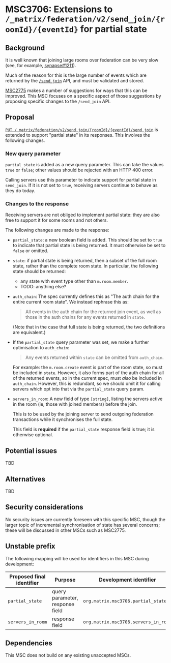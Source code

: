 # MSC3706: Extensions to `/_matrix/federation/v2/send_join/{roomId}/{eventId}` for partial state

## Background

It is well known that joining large rooms over federation can be very slow (see,
for example, [synapse#1211](https://github.com/matrix-org/synapse/issues/1211)).

Much of the reason for this is the large number of events which are returned by
the [`/send_join`](https://spec.matrix.org/v1.2/server-server-api/#put_matrixfederationv2send_joinroomideventid)
API, and must be validated and stored.

[MSC2775](https://github.com/matrix-org/matrix-doc/pull/2775) makes a number of
suggestions for ways that this can be improved. This MSC focuses on a specific
aspect of those suggestions by proposing specific changes to the `/send_join`
API.

## Proposal

[`PUT /_matrix/federation/v2/send_join/{roomId}/{eventId}/send_join`](https://spec.matrix.org/v1.2/server-server-api/#put_matrixfederationv2send_joinroomideventid)
is extended to support "partial state" in its responses. This involves the
following changes.

### New query parameter

`partial_state` is added as a new query parameter. This can take the values
`true` or `false`; other values should be rejected with an HTTP 400 error.

Calling servers use this parameter to indicate support for partial state in
`send_join`. If it is not set to `true`, receiving servers continue to behave
as they do today.

### Changes to the response

Receiving servers are not obliged to implement partial state: they are also
free to support it for some rooms and not others.

The following changes are made to the response:

 * `partial_state`: a new boolean field is added. This should be set to `true`
   to indicate that partial state is being returned. It must otherwise be set
   to `false` or omitted.

 * `state`: if partial state is being returned, then a subset of the full room
   state, rather than the complete room state. In particular, the following
   state should be returned:

     * any state with event type other than `m.room.member`.
     * TODO: anything else?

 * `auth_chain`: The spec currently defines this as "The auth chain for the
   entire current room state". We instead rephrase this as:

   > All events in the auth chain for the returned join event, as well as
   > those in the auth chains for any events returned in `state`.

   (Note that in the case that full state is being returned, the two
   definitions are equivalent.)

 * If the `partial_state` query parameter was set, we make a further
   optimisation to `auth_chain`:

   > Any events returned within `state` can be omitted from `auth_chain`.

   For example: the `m.room.create` event is part of the room state, so
   must be included in `state`. However, it also forms part of the auth chain
   for all of the returned events, so in the current spec, must *also* be
   included in `auth_chain`. However, this is redundant, so we should omit it
   for calling servers which opt into that via the `partial_state` query param.

 * `servers_in_room`: A new field of type `[string]`, listing the servers
   active in the room (ie, those with joined members) before the join.

   This is to be used by the joining server to send outgoing federation
   transactions while it synchronises the full state.

   This field is **required** if the `partial_state` response field is true; it
   is otherwise optional.

## Potential issues

TBD

## Alternatives

TBD

## Security considerations

No security issues are currently foreseen with this specific MSC, though the
larger topic of incremental synchronisation of state has several concerns;
these will be discussed in other MSCs such as MSC2775.

## Unstable prefix

The following mapping will be used for identifiers in this MSC during
development:

Proposed final identifier       | Purpose | Development identifier
------------------------------- | ------- | ----
`partial_state` | query parameter, response field | `org.matrix.msc3706.partial_state`
`servers_in_room` | response field | `org.matrix.msc3706.servers_in_room`


## Dependencies

This MSC does not build on any existing unaccepted MSCs.
